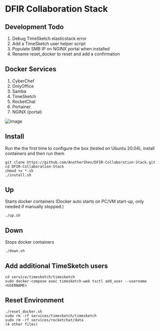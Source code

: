 # DFIR Collaboration Stack

## Development Todo
1. Debug TimeSketch elasticstack error
2. Add a TimeSketch user helper script
3. Populate SMB IP on NGINX portal when installed
4. Rename reset_docker to reset and add a confirmation

## Docker Services
1. CyberChef
2. OnlyOffice
3. Samba
4. TimeSketch
5. RocketChat
6. Portainer
7. NGINX (portal)

![image](https://user-images.githubusercontent.com/9160174/135201899-4d002085-87b5-4459-9377-dadcf8a7c061.png)

## Install
Run the the first time to configure the box (tested on Ubuntu 20.04), install containers and then run them
```
git clone https://github.com/AnotherShen/DFIR-Collaboration-Stack.git
cd DFIR-Collaboration-Stack
chmod +x *.sh
./install.sh
```

## Up
Starts docker containers (Docker auto starts on PC/VM start-up, only needed if manually stopped.)
```
./up.sh
```

## Down
Stops docker containers
```
./down.sh
```

## Add additional TimeSketch users
```
cd service/timesketch/timesketch
sudo docker-compose exec timesketch-web tsctl add_user --username <USERNAME>
```

## Reset Environment
```
./reset_docker.sh
sudo rm -rf services/timesketch/timesketch
sudo rm -rf services/rocketchat/data
(4 other files)
```
